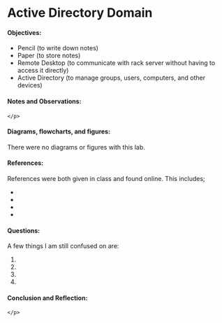 <h1>Active Directory Domain</h1>
  <h4>Objectives:</h4>
    
  <ul>
    <li>Pencil (to write down notes)</li>
    <li>Paper (to store notes)</li>
    <li>Remote Desktop (to communicate with rack server without having  to access it directly)</li>
    <li>Active Directory (to manage groups, users, computers, and other devices)
  </ul>
  <h4>Notes and Observations:</h4>
    <p>
    
    </p>
  <h4>Diagrams, flowcharts, and figures:</h4>
  There were no diagrams or figures with this lab.
  <ul>
    
  </ul>
  <h4>References:</h4>
    References were both given in class and found online. This includes;
    <ul>
      <li> </li>
      <li> </li>
      <li> </li>
      <li> </li>
    </ul>
  <h4>Questions:</h4>
  A few things I am still confused on are:
  <ol>
  <li> </li>
  <li> </li>
  <li> </li>
  <li> </li>
  </ol>
  <h4>Conclusion and Reflection:</h4>
    <p>
    
    </p>
